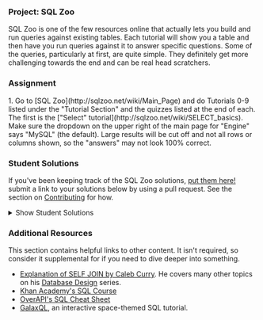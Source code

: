 ### Project: SQL Zoo

SQL Zoo is one of the few resources online that actually lets you build and run queries against existing tables.  Each tutorial will show you a table and then have you run queries against it to answer specific questions.  Some of the queries, particularly at first, are quite simple.  They definitely get more challenging towards the end and can be real head scratchers.

### Assignment

<div class="lesson-content__panel" markdown="1">
  1. Go to [SQL Zoo](http://sqlzoo.net/wiki/Main_Page) and do Tutorials 0-9 listed under the "Tutorial Section" and the quizzes listed at the end of each.  The first is the ["Select" tutorial](http://sqlzoo.net/wiki/SELECT_basics).  Make sure the dropdown on the upper right of the main page for "Engine" says "MySQL" (the default).  Large results will be cut off and not all rows or columns shown, so the "answers" may not look 100% correct.
</div>

### Student Solutions
If you've been keeping track of the SQL Zoo solutions, [put them here!](https://github.com/TheOdinProject/curriculum/blob/master/databases/project_databases.md) submit a link to your solutions below by using a pull request. See the section on [Contributing](http://github.com/TheOdinProject/curriculum/blob/master/contributing.md) for how.

<details markdown="block">
  <summary> Show Student Solutions </summary>

* Add your solution below this line!
* [Christopher Amanor's Solution](https://github.com/krys2fa/sql_zoo_solutions)
* [Hasan's Solution](https://ozovalihasan.github.io/database-sqlzoo/)
* [Andrew Baldwin's Solution](https://github.com/andrewbaldwin44/SQL_Zoo_Exercises)
* [jithin's Solution](https://github.com/jithindasad/sql_zoo_challenge)
* [jodokusquack's Solution](https://github.com/jodokusquack/sql-zoo-challenge)
* [Bertil's solution](https://github.com/bertil291utn/sql-zoo-database)
* [Mikael's Solution](https://mikearaya.github.io/sql-zoo-challenge)
* [Andres Ruiz's Solution](https://github.com/Andrsrz/sql-zoo)
* [Olugbade Olalekan's Solution](https://github.com/gbadesimple/project_sql_zoo)
* [Robin's Solution](https://github.com/CoolGlasses/SQL-Zoo)
* [Chau Nguyen's Solution](https://github.com/VanQuishi/SQL-Zoo)
* [David Tan's Solution](https://github.com/davecmd/SQL-Zoo-Solutions)
* [Jose Salvador's Solution](https://github.com/Jsalvadorpp/SQL-Zoo)
* [Sherman's Solution](https://github.com/shermansjliu/sql-zoo)
* [Martinez's Santiago Solution](https://github.com/samart333/SQLZOO-project.git)
* [Kevin Vuong's Solution](https://github.com/fffear/the_odin_project_sql)
* [Braxton Lemmon's Solution](https://github.com/braxtonlemmon/SQL_Zoo)
* [Henry Naoto Ishiyama's Solution](https://github.com/TheDemonGuard/TheOdinProject/tree/master/Projects/Databases/SQLZoo)
* [Rudi Boshoff's solution](https://github.com/RudiBoshoff/SQL_ZOO)
* [LCDonadio's solution](https://github.com/LCDonadio/odin_project_sql)
* [Learnsometing's solution](https://github.com/learnsometing/Odin_SQL_project)
* [Bojo's solution](https://github.com/BojoZahariev/Project_SQL)
* [Simon Tharby's solution](https://github.com/jinjagit/sql_practice)
* [N00bG1rl's Solution](https://github.com/N00bG1rl/sql)
* [svpat1's Solution](https://github.com/svpat1/Project_sql_zoo/blob/master/README.md)
* [Diana's Solution](https://github.com/dianastanciu/sql_zoo/blob/master/README.md)
* [Mohamed Elattar's Solution](https://github.com/mohamed-elattar/sql_zoo_tutorials/blob/master/sql_zoo_tutorials.sql)
* [Malaika's Solution](https://github.com/malaikaMI/Project_SQL_Zoo)
* [Rey's Solution](https://github.com/Rey810/SQL)
* [Dennis Cope's Solution](https://github.com/coped/sqlzoo-tutorial)
* [Max Garber's Solution](https://github.com/bubblebooy/miscellaneous-exercises/blob/master/SQL_zoo_solutions.sql)
* [Jon Yoo's Solution](https://github.com/jonyoowa/sql_zoo_examples/blob/master/sqlzoo.sql)
* [Javier Machin's Solution](https://github.com/Javier-Machin/SQL-exercises/blob/master/SQLzoo.sql)
* [Raiko's Solution](https://github.com/Cypher0/sql_zoo)
* [Kasey Z's solution](https://github.com/kasey-z/sql_zoo)
* [Jonathan Yiv's solution](https://github.com/JonathanYiv/sqlzoo)
* [Clayton Sweeten's solution](https://github.com/cjsweeten101/sql_zoo)
* [Nikolay Dyulgerov's solution](https://github.com/NicolayD/sql-zoo)
* [mindovermiles262's Solutions](https://github.com/mindovermiles262/SQLZoo)
* [holdercp's solution](https://github.com/holdercp/sql-zoo)
* [nmac's solution](https://github.com/nmacawile/SQLZOO)
* [ToTenMilan's](https://github.com/ToTenMilan/the_odin_project/blob/master/rails/sql/sqlzoo.md)
* [MichaelMagnoli's solution](https://github.com/MichaelMagnoli/Web-Dev-Projects/tree/master/The%20Odin%20Project/Ruby%20on%20Rails/SQL%20Zoo)
* [Donald's solution](https://github.com/donaldali/odin-rails/tree/master/project_sql)
* [Dominik Stodolny's solution](https://github.com/dstodolny/sql_zoo)
* [Trump's solution](https://github.com/trump812/sql_tutorial)
* [Kevin Mulhern's solution](https://github.com/KevinMulhern/sql_and_databases)
* [Tomislav Mikulin's solution](https://github.com/MrKindle85/SQLZOO)
* [dchen71's solution](https://github.com/dchen71/the_odin_project/tree/master/Rails/SQLZOO)
* [Alex Chen's solution](https://github.com/Chenzilla/SQL_Zoo)
* [Dan Hoying's solution](https://github.com/danhoying/sql_and_databases)
* [Radi Totev's solution](https://github.com/raditotev/sqlzoo-solutions)
* [Scott Bobbitt's solution](https://github.com/sco-bo/sql_zoo)
* [Max Gallant's solution](https://github.com/mcgalcode/SQLZoo)
* [James Brooks's solution](https://github.com/jhbrooks/sql-zoo)
* [Sander Schepens's solution](https://github.com/schepens83/theodinproject.com/tree/master/rails/project5--sqlzoo.net)
* [Arthur Vieira's solution](https://github.com/arthur-vieira/sqlzoo)
* [Fabricio Carrara's solution](https://github.com/fcarrara/sql_zoo)
* [codyloyd's solution](https://github.com/codyloyd/sqlzoo-solutions/blob/master/SQLZOO_solutions.md)
* [Shala Qweghen's solution](https://github.com/ShalaQweghen/project_sql)
* [Jiazhi Guo's solution](https://github.com/jerrykuo7727/sql_zoo)
* [DV's solution](https://github.com/dvislearning/sql_zoo)
* [at0micr3d's solution](https://github.com/at0micr3d/sql-zoo)
* [Tom Westerhout's solution](https://github.com/Westw00d/SQL-Zoo)
* [Luján Fernaud's solution](https://github.com/lujanfernaud/sqlzoo)
* [Hana Klingova's solution](https://github.com/hanny21/sql_zoo_solutions)
* [HSaad's solution](https://github.com/HSaad/sql-zoo)
* [Agon's solution](https://github.com/AgonIdrizi/SQL_Zoo/blob/master/README.md)
* [Felipe Parreira's solution](https://github.com/FelipeParreira/TheOdinProject/blob/master/databases/SQL_zoo_project.sql)
* [Betul Sahin's solution](https://github.com/betulsahin87/My-SQLZoo-Solutions)
* [Victor Jin's Solution](https://github.com/Viktorjin/SQL-Project-1.-SQL-Zoo)
* [Tommy's Solution](https://github.com/hoangtommy/sqlzoo)
* [bchalman's Solution](https://github.com/bchalman/sql-zoo/blob/master/sql_zoo_tutorials.sql)
* [Slaven K's solution](https://github.com/Everdrought/sql-zoo-projects)
* [Jake's solution](https://github.com/jakercates/SQL-Practice)
* [Chris A's solution](https://github.com/SoftwareDevPro/SQLZoo)
* [Forison's solution](https://github.com/Forison/sql_practice)
* [precious udegbue's solution](https://github.com/evabanegacom/SEQUEL)
* [Sergej Jurchenko's solution](https://github.com/Sergyurch/SQLZoo)
* [unheavenlycreature's solution](https://github.com/unheavenlycreature/sqlzoo)
* [Sanyogita's solution](https://github.com/SanyogitaPandit/sql/blob/master/sql_zoo.sql)
* [CodingCop's solution](https://github.com/cleve703/sqlZoo)
* [Hyperturing's solution](https://github.com/hyperturing/SQLZoo/tree/master/SQLZoo)

</details>

### Additional Resources
This section contains helpful links to other content. It isn't required, so consider it supplemental for if you need to dive deeper into something.

* [Explanation of SELF JOIN by Caleb Curry](https://www.youtube.com/watch?v=W0p8KP0o8g4). He covers many other topics on his [Database Design](https://www.youtube.com/watch?v=e7Pr1VgPK4w&list=PL_c9BZzLwBRK0Pc28IdvPQizD2mJlgoID) series.
* [Khan Academy's SQL Course](https://www.khanacademy.org/computing/computer-programming/sql)
* [OverAPI's SQL Cheat Sheet](http://overapi.com/mysql)
* [GalaxQL](http://sol.gfxile.net/galaxql.html), an interactive space-themed SQL tutorial.
